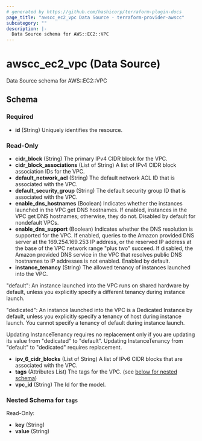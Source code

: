 ```yaml
---
# generated by https://github.com/hashicorp/terraform-plugin-docs
page_title: "awscc_ec2_vpc Data Source - terraform-provider-awscc"
subcategory: ""
description: |-
  Data Source schema for AWS::EC2::VPC
---
```


# awscc_ec2_vpc (Data Source)

Data Source schema for AWS::EC2::VPC



<!-- schema generated by tfplugindocs -->
## Schema

### Required

- **id** (String) Uniquely identifies the resource.

### Read-Only

- **cidr_block** (String) The primary IPv4 CIDR block for the VPC.
- **cidr_block_associations** (List of String) A list of IPv4 CIDR block association IDs for the VPC.
- **default_network_acl** (String) The default network ACL ID that is associated with the VPC.
- **default_security_group** (String) The default security group ID that is associated with the VPC.
- **enable_dns_hostnames** (Boolean) Indicates whether the instances launched in the VPC get DNS hostnames. If enabled, instances in the VPC get DNS hostnames; otherwise, they do not. Disabled by default for nondefault VPCs.
- **enable_dns_support** (Boolean) Indicates whether the DNS resolution is supported for the VPC. If enabled, queries to the Amazon provided DNS server at the 169.254.169.253 IP address, or the reserved IP address at the base of the VPC network range "plus two" succeed. If disabled, the Amazon provided DNS service in the VPC that resolves public DNS hostnames to IP addresses is not enabled. Enabled by default.
- **instance_tenancy** (String) The allowed tenancy of instances launched into the VPC.

"default": An instance launched into the VPC runs on shared hardware by default, unless you explicitly specify a different tenancy during instance launch.

"dedicated": An instance launched into the VPC is a Dedicated Instance by default, unless you explicitly specify a tenancy of host during instance launch. You cannot specify a tenancy of default during instance launch.

Updating InstanceTenancy requires no replacement only if you are updating its value from "dedicated" to "default". Updating InstanceTenancy from "default" to "dedicated" requires replacement.
- **ipv_6_cidr_blocks** (List of String) A list of IPv6 CIDR blocks that are associated with the VPC.
- **tags** (Attributes List) The tags for the VPC. (see [below for nested schema](#nestedatt--tags))
- **vpc_id** (String) The Id for the model.

<a id="nestedatt--tags"></a>
### Nested Schema for `tags`

Read-Only:

- **key** (String)
- **value** (String)


